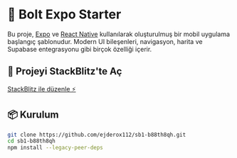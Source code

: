 # 🚀 Bolt Expo Starter

Bu proje, [Expo](https://expo.dev/) ve [React Native](https://reactnative.dev/) kullanılarak oluşturulmuş bir mobil uygulama başlangıç şablonudur. Modern UI bileşenleri, navigasyon, harita ve Supabase entegrasyonu gibi birçok özelliği içerir.

## 🔗 Projeyi StackBlitz'te Aç

[StackBlitz ile düzenle ⚡️](https://stackblitz.com/~/github.com/ejderox112/sb1-b88th8qh)

## 📦 Kurulum

```bash
git clone https://github.com/ejderox112/sb1-b88th8qh.git
cd sb1-b88th8qh
npm install --legacy-peer-deps
